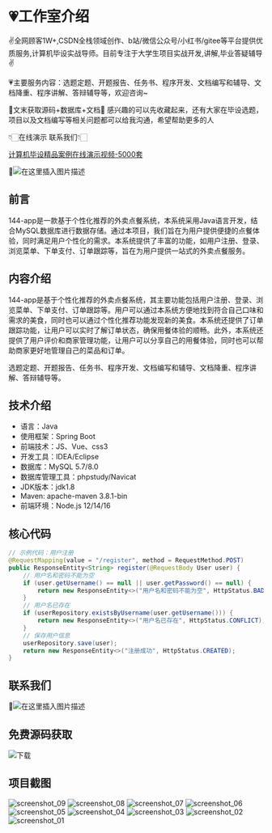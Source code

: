 # 💗工作室介绍
✌全网顾客1W+,CSDN全栈领域创作、b站/微信公众号/小红书/gitee等平台提供优质服务,计算机毕设实战导师。目前专注于大学生项目实战开发,讲解,毕业答疑辅导✌

💗主要服务内容：选题定题、开题报告、任务书、程序开发、文档编写和辅导、文档降重、程序讲解、答辩辅导等，欢迎咨询~

🌟文末获取源码+数据库+文档🌟 感兴趣的可以先收藏起来，还有大家在毕设选题，项目以及文档编写等相关问题都可以给我沟通，希望帮助更多的人

👇🏻在线演示 联系我们👇🏻

[计算机毕设精品案例在线演示视频-5000套](https://www.yuque.com/yuqueyonghux32e1j/kxdc9g/ad8oz3bamkxmay0e#Cxun)

🌟![在这里插入图片描述](https://i-blog.csdnimg.cn/direct/429f9b4d85284ef39b31d818da6e39b1.png#pic_center)

## 前言
144-app是一款基于个性化推荐的外卖点餐系统，本系统采用Java语言开发，结合MySQL数据库进行数据存储。通过本项目，我们旨在为用户提供便捷的点餐体验，同时满足用户个性化的需求。本系统提供了丰富的功能，如用户注册、登录、浏览菜单、下单支付、订单跟踪等，旨在为用户提供一站式的外卖点餐服务。

## 内容介绍
144-app是基于个性化推荐的外卖点餐系统，其主要功能包括用户注册、登录、浏览菜单、下单支付、订单跟踪等。用户可以通过本系统方便地找到符合自己口味和需求的美食，同时也可以通过个性化推荐功能发现新的美食。本系统还提供了订单跟踪功能，让用户可以实时了解订单状态，确保用餐体验的顺畅。此外，本系统还提供了用户评价和商家管理功能，让用户可以分享自己的用餐体验，同时也可以帮助商家更好地管理自己的菜品和订单。

选题定题、开题报告、任务书、程序开发、文档编写和辅导、文档降重、程序讲解、答辩辅导等。

## 技术介绍
- 语言：Java
- 使用框架：Spring Boot
- 前端技术：JS、Vue、css3
- 开发工具：IDEA/Eclipse
- 数据库：MySQL 5.7/8.0
- 数据库管理工具：phpstudy/Navicat
- JDK版本：jdk1.8
- Maven: apache-maven 3.8.1-bin
- 前端环境：Node.js 12/14/16

## 核心代码
```java
// 示例代码：用户注册
@RequestMapping(value = "/register", method = RequestMethod.POST)
public ResponseEntity<String> register(@RequestBody User user) {
    // 用户名和密码不能为空
    if (user.getUsername() == null || user.getPassword() == null) {
        return new ResponseEntity<>("用户名和密码不能为空", HttpStatus.BAD_REQUEST);
    }
    // 用户名已存在
    if (userRepository.existsByUsername(user.getUsername())) {
        return new ResponseEntity<>("用户名已存在", HttpStatus.CONFLICT);
    }
    // 保存用户信息
    userRepository.save(user);
    return new ResponseEntity<>("注册成功", HttpStatus.CREATED);
}
```

## 联系我们
🌟![在这里插入图片描述](https://github.com/user-attachments/assets/8f1ce2ba-72f1-441f-8d65-395ddab4650d)

## 免费源码获取

![下载](https://github.com/user-attachments/assets/2d103c9e-5ccc-44a1-a6d7-23a47c088dca)

## 项目截图
![screenshot_09](https://github.com/user-attachments/assets/0e83ecc3-ca0b-42da-825a-b756bedfad61)
![screenshot_08](https://github.com/user-attachments/assets/47f93d7a-ec42-4a7b-a70b-9056a404773b)
![screenshot_07](https://github.com/user-attachments/assets/a544f085-9d99-4083-9bae-8209a7eb1469)
![screenshot_06](https://github.com/user-attachments/assets/54b8fb29-b6d4-4e26-9370-90e629ec81f2)
![screenshot_05](https://github.com/user-attachments/assets/07365c26-c490-4f24-958c-2666a61488ed)
![screenshot_04](https://github.com/user-attachments/assets/6469aed3-6805-4030-bf41-cdce6e37874b)
![screenshot_03](https://github.com/user-attachments/assets/f95a0586-c162-486c-85c9-48fd1804cfbd)
![screenshot_02](https://github.com/user-attachments/assets/0cc51a3f-50ba-4274-8ab8-2e18fdb5959c)
![screenshot_01](https://github.com/user-attachments/assets/45344505-cf3d-48fb-8b00-b3f482815076)

